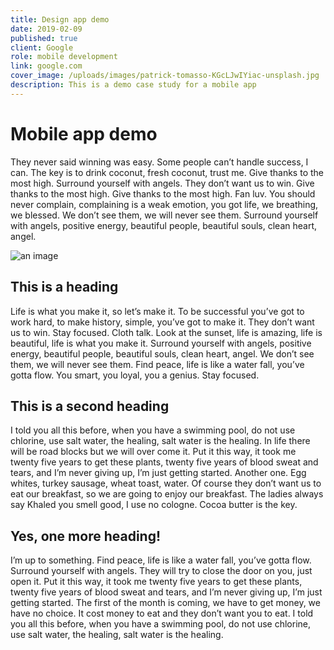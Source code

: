 ```yaml
---
title: Design app demo
date: 2019-02-09
published: true
client: Google
role: mobile development
link: google.com
cover_image: /uploads/images/patrick-tomasso-KGcLJwIYiac-unsplash.jpg
description: This is a demo case study for a mobile app
---
```


# Mobile app demo

They never said winning was easy. Some people can’t handle success, I can. The key is to drink coconut, fresh coconut, trust me. Give thanks to the most high. Surround yourself with angels. They don’t want us to win. Give thanks to the most high. Give thanks to the most high. Fan luv. You should never complain, complaining is a weak emotion, you got life, we breathing, we blessed. We don’t see them, we will never see them. Surround yourself with angels, positive energy, beautiful people, beautiful souls, clean heart, angel.

![an image](/uploads/images/alvaro-reyes-qWwpHwip31M-unsplash.jpg)

## This is a heading

Life is what you make it, so let’s make it. To be successful you’ve got to work hard, to make history, simple, you’ve got to make it. They don’t want us to win. Stay focused. Cloth talk. Look at the sunset, life is amazing, life is beautiful, life is what you make it. Surround yourself with angels, positive energy, beautiful people, beautiful souls, clean heart, angel. We don’t see them, we will never see them. Find peace, life is like a water fall, you’ve gotta flow. You smart, you loyal, you a genius. Stay focused.

## This is a second heading

I told you all this before, when you have a swimming pool, do not use chlorine, use salt water, the healing, salt water is the healing. In life there will be road blocks but we will over come it. Put it this way, it took me twenty five years to get these plants, twenty five years of blood sweat and tears, and I’m never giving up, I’m just getting started. Another one. Egg whites, turkey sausage, wheat toast, water. Of course they don’t want us to eat our breakfast, so we are going to enjoy our breakfast. The ladies always say Khaled you smell good, I use no cologne. Cocoa butter is the key.

## Yes, one more heading!

I’m up to something. Find peace, life is like a water fall, you’ve gotta flow. Surround yourself with angels. They will try to close the door on you, just open it. Put it this way, it took me twenty five years to get these plants, twenty five years of blood sweat and tears, and I’m never giving up, I’m just getting started. The first of the month is coming, we have to get money, we have no choice. It cost money to eat and they don’t want you to eat. I told you all this before, when you have a swimming pool, do not use chlorine, use salt water, the healing, salt water is the healing.
